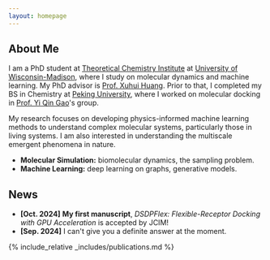 ```yaml
---
layout: homepage
---
```


## About Me

I am a PhD student at [Theoretical Chemistry Institute](https://tci.chem.wisc.edu/) at [University of Wisconsin-Madison](https://www.wisc.edu/), where I study on molecular dynamics and machine learning. My PhD advisor is [Prof. Xuhui Huang](https://huang.chem.wisc.edu/).
Prior to that, I completed my BS in Chemistry at [Peking University](https://www.pku.edu.cn/), where I worked on molecular docking in [Prof. Yi Qin Gao](https://www.chem.pku.edu.cn/gaoyq/)'s group. 

My research focuses on developing physics-informed machine learning methods to understand complex molecular systems, particularly those in living systems. I am also interested in understanding the multiscale emergent phenomena in nature.
- **Molecular Simulation:** biomolecular dynamics, the sampling problem.
- **Machine Learning:** deep learning on graphs, generative models.

## News

- **[Oct. 2024]** **My first manuscript**, *DSDPFlex: Flexible-Receptor Docking with GPU Acceleration* is accepted by JCIM!
- **[Sep. 2024]** I can't give you a definite answer at the moment.


{% include_relative _includes/publications.md %}

<!-- {% include_relative _includes/services.md %} -->
